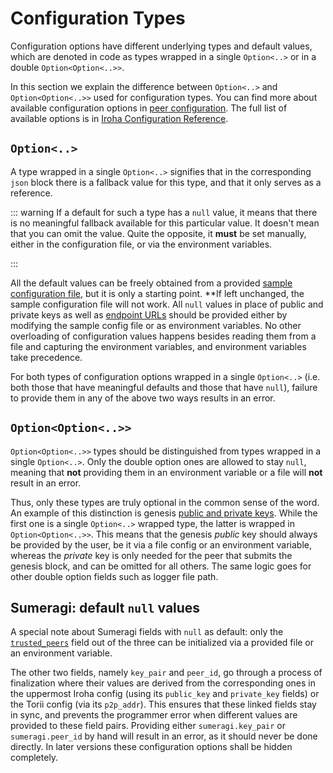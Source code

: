 # Configuration Types

Configuration options have different underlying types and default values, which are denoted in code as types wrapped in a single `Option<..>` or in a double `Option<Option<..>>`.

In this section we explain the difference between `Option<..>` and `Option<Option<..>>` used for configuration types. You can find more about available configuration options in [peer configuration](peer-configuration.md). The full list of available options is in [Iroha Configuration Reference](https://github.com/hyperledger/iroha/blob/iroha2-dev/docs/source/references/config.md).

## `Option<..>`

A type wrapped in a single `Option<..>` signifies that in the corresponding `json` block there is a fallback value for this type, and that it only serves as a reference. 

::: warning
If a default for such a type has a `null` value, it means that there is no meaningful fallback available for this particular value. It doesn't mean that you can omit the value. Quite the opposite, it **must** be set manually, either in the configuration file, or via the environment variables. 

:::

All the default values can be freely obtained from a provided [sample configuration file](./sample-configuration.md#peer-configuration-configspeerconfigjson), but it is only a starting point. **If left unchanged, the sample configuration file will not work. All `null` values in place of public and private keys as well as [endpoint URLs](./peer-configuration.md#iroha-public-addresses) should be provided either by modifying the sample config file or as environment variables. No other overloading of configuration values happens besides reading them from a file and capturing the environment variables, and environment variables take precedence. 

For both types of configuration options wrapped in a single `Option<..>` (i.e. both those that have meaningful defaults and those that have `null`), failure to provide them in any of the above two ways results in an error.

## `Option<Option<..>>`

`Option<Option<..>>` types should be distinguished from types wrapped in a single `Option<..>`. Only the double option ones are allowed to stay `null`, meaning that **not** providing them in an environment variable or a file will **not** result in an error.

Thus, only these types are truly optional in the common sense of the word. An example of this distinction is genesis [public and private keys](./peer-configuration.md#genesis). While the first one is a single `Option<..>` wrapped type, the latter is wrapped in `Option<Option<..>>`. This means that the genesis *public* key should always be provided by the user, be it via a file config or an environment variable, whereas the *private* key is only needed for the peer that submits the genesis block, and can be omitted for all others. The same logic goes for other double option fields such as logger file path.

## Sumeragi: default `null` values

A special note about Sumeragi fields with `null` as default: only the [`trusted_peers`](./peer-configuration.md#trusted-peers) field out of the three can be initialized via a provided file or an environment variable.

The other two fields, namely `key_pair` and `peer_id`, go through a process of finalization where their values are derived from the corresponding ones in the uppermost Iroha config (using its `public_key` and `private_key` fields) or the Torii config (via its `p2p_addr`). This ensures that these linked fields stay in sync, and prevents the programmer error when different values are provided to these field pairs. Providing either `sumeragi.key_pair` or `sumeragi.peer_id` by hand will result in an error, as it should never be done directly. In later versions these configuration options shall be hidden completely. 